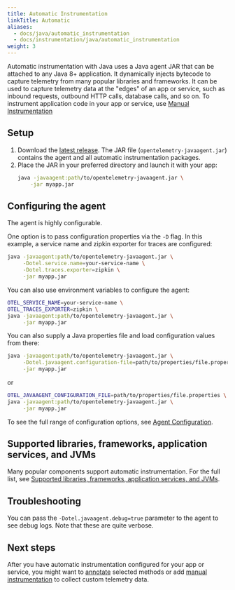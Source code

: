 ```yaml
---
title: Automatic Instrumentation
linkTitle: Automatic
aliases:
  - docs/java/automatic_instrumentation
  - docs/instrumentation/java/automatic_instrumentation
weight: 3
---
```


Automatic instrumentation with Java uses a Java agent JAR that can be attached
to any Java 8+ application. It dynamically injects bytecode to capture telemetry
from many popular libraries and frameworks. It can be used to capture telemetry
data at the "edges" of an app or service, such as inbound requests, outbound
HTTP calls, database calls, and so on. To instrument application code in your
app or service, use [Manual Instrumentation](../manual)

## Setup

 1. Download the [latest release](../#releases). The JAR file
    (`opentelemetry-javaagent.jar`) contains the agent and all automatic
    instrumentation packages.
 2. Place the JAR in your preferred directory and launch it with your app:
    ```sh
    java -javaagent:path/to/opentelemetry-javaagent.jar \
        -jar myapp.jar
    ```

## Configuring the agent

The agent is highly configurable.

One option is to pass configuration properties via the `-D` flag. In this
example, a service name and zipkin exporter for traces are configured:

```sh
java -javaagent:path/to/opentelemetry-javaagent.jar \
     -Dotel.service.name=your-service-name \
     -Dotel.traces.exporter=zipkin \
     -jar myapp.jar
```

You can also use environment variables to configure the agent:

```sh
OTEL_SERVICE_NAME=your-service-name \
OTEL_TRACES_EXPORTER=zipkin \
java -javaagent:path/to/opentelemetry-javaagent.jar \
     -jar myapp.jar
```

You can also supply a Java properties file and load configuration values from there:

```sh
java -javaagent:path/to/opentelemetry-javaagent.jar \
     -Dotel.javaagent.configuration-file=path/to/properties/file.properties \
     -jar myapp.jar
```

or

```sh
OTEL_JAVAAGENT_CONFIGURATION_FILE=path/to/properties/file.properties \
java -javaagent:path/to/opentelemetry-javaagent.jar \
     -jar myapp.jar
```

To see the full range of configuration options, see [Agent Configuration][].

## Supported libraries, frameworks, application services, and JVMs

Many popular components support automatic instrumentation. For the full list,
see [Supported libraries, frameworks, application services, and JVMs][support].

## Troubleshooting

You can pass the `-Dotel.javaagent.debug=true` parameter to the agent to see
debug logs. Note that these are quite verbose.

## Next steps

After you have automatic instrumentation configured for your app or service, you
might want to [annotate](../annotations) selected methods or add [manual
instrumentation](../manual) to collect custom telemetry data.

[Agent Configuration]: https://github.com/open-telemetry/opentelemetry-java-instrumentation/blob/main/docs/agent-config.md
[support]: https://github.com/open-telemetry/opentelemetry-java-instrumentation/blob/main/docs/supported-libraries.md
